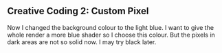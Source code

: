 ## Creative Coding 2: Custom Pixel

Now I changed the background colour to the light blue. I want to give the whole render a more blue shader so I choose this colour. But the pixels in dark areas are not so solid now. I may try black later.
